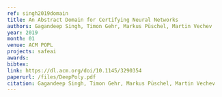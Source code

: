 ```yaml
---
ref: singh2019domain
title: An Abstract Domain for Certifying Neural Networks
authors: Gagandeep Singh, Timon Gehr, Markus Püschel, Martin Vechev
year: 2019
month: 01
venue: ACM POPL
projects: safeai
awards:
bibtex:
link: https://dl.acm.org/doi/10.1145/3290354
paperurl: /files/DeepPoly.pdf
citation: Gagandeep Singh, Timon Gehr, Markus Püschel, Martin Vechev
---
```


